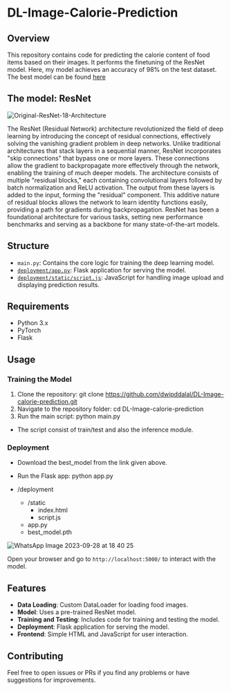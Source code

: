 # DL-Image-Calorie-Prediction

## Overview

This repository contains code for predicting the calorie content of food items based on their images. It performs the finetuning of the ResNet model.
Here, my model achieves an accuracy of 98% on the test dataset.
The best model can be found [here](https://drive.google.com/file/d/1hFTxJaXXGyia_iT0fL8V9mLAanYWCiAY/view?usp=sharing)


## The model: ResNet
![Original-ResNet-18-Architecture](https://github.com/dwipddalal/DL-Image-calorie-prediction/assets/91228207/e21e6b70-d0d3-4d51-92e1-7c5182cb3c23)


The ResNet (Residual Network) architecture revolutionized the field of deep learning by introducing the concept of residual connections, effectively solving the vanishing gradient problem in deep networks. Unlike traditional architectures that stack layers in a sequential manner, ResNet incorporates "skip connections" that bypass one or more layers. These connections allow the gradient to backpropagate more effectively through the network, enabling the training of much deeper models. The architecture consists of multiple "residual blocks," each containing convolutional layers followed by batch normalization and ReLU activation. The output from these layers is added to the input, forming the "residual" component. This additive nature of residual blocks allows the network to learn identity functions easily, providing a path for gradients during backpropagation. ResNet has been a foundational architecture for various tasks, setting new performance benchmarks and serving as a backbone for many state-of-the-art models.

## Structure

- `main.py`: Contains the core logic for training the deep learning model.
- [`deployment/app.py`](https://github.com/dwipddalal/DL-Image-calorie-prediction/blob/main/deployment/app.py): Flask application for serving the model.
- [`deployment/static/script.js`](https://github.com/dwipddalal/DL-Image-calorie-prediction/blob/main/deployment/static/script.js): JavaScript for handling image upload and displaying prediction results.

## Requirements

- Python 3.x
- PyTorch
- Flask

## Usage

### Training the Model

1. Clone the repository: git clone https://github.com/dwipddalal/DL-Image-calorie-prediction.git
2.  Navigate to the repository folder: cd DL-Image-calorie-prediction
3.  Run the main script: python main.py

- The script consist of train/test and also the inference module.

### Deployment
- Download the best_model from the link given above.
- Run the Flask app: python app.py

- /deployment
  - /static
    - index.html
    - script.js
  - app.py
  - best_model.pth




![WhatsApp Image 2023-09-28 at 18 40 25](https://github.com/dwipddalal/DL-Image-calorie-prediction/assets/91228207/19834057-f046-46ec-9106-df40dd997873)


Open your browser and go to `http://localhost:5000/` to interact with the model.

## Features
- **Data Loading**: Custom DataLoader for loading food images.
- **Model**: Uses a pre-trained ResNet model.
- **Training and Testing**: Includes code for training and testing the model.
- **Deployment**: Flask application for serving the model.
- **Frontend**: Simple HTML and JavaScript for user interaction.

## Contributing
Feel free to open issues or PRs if you find any problems or have suggestions for improvements.






